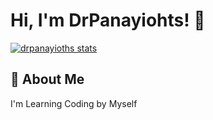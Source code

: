 


# Hi, I'm DrPanayiohts! 👋

[![drpanayioths stats](https://github-readme-stats.vercel.app/api?username=drpanayioths)](https://github-readme-stats.vercel.app/api?username=drpanayioths)


## 🚀 About Me
I'm Learning Coding by Myself
